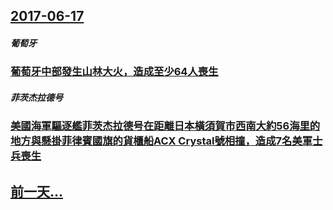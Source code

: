 ## [2017-06-17](/zh/news/2017/06/17/index.md)

##### 葡萄牙
### [葡萄牙中部發生山林大火，造成至少64人喪生 ](/zh/news/2017/06/17/葡萄牙中部發生山林大火-造成至少64人喪生.md)
##### 菲茨杰拉德号
### [美國海軍驅逐艦菲茨杰拉德号在距離日本橫須賀市西南大約56海里的地方與懸掛菲律賓國旗的貨櫃船ACX Crystal號相撞，造成7名美軍士兵喪生 ](/zh/news/2017/06/17/美國海軍驅逐艦菲茨杰拉德号在距離日本橫須賀市西南大約56海里的地方與懸掛菲律賓國旗的貨櫃船ACX-Crystal號相撞.md)
## [前一天...](/zh/news/2017/06/16/index.md)

